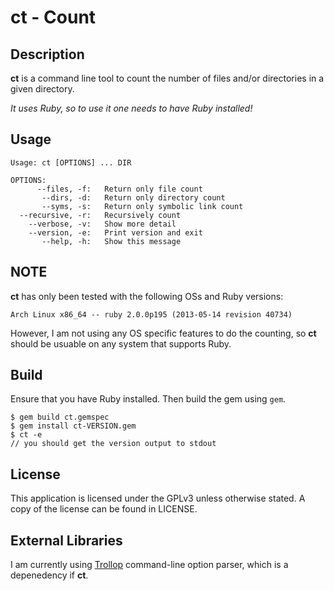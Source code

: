 ct - Count
==========

Description
-----------

**ct** is a command line tool to count the number of files and/or
directories in a given directory.

_It uses Ruby, so to use it one needs to have Ruby installed!_

Usage
-----

    Usage: ct [OPTIONS] ... DIR
    
    OPTIONS:
          --files, -f:   Return only file count
           --dirs, -d:   Return only directory count
           --syms, -s:   Return only symbolic link count
      --recursive, -r:   Recursively count
        --verbose, -v:   Show more detail
        --version, -e:   Print version and exit
           --help, -h:   Show this message

NOTE
----

**ct** has only been tested with the following OSs and Ruby
versions:

    Arch Linux x86_64 -- ruby 2.0.0p195 (2013-05-14 revision 40734)

However, I am not using any OS specific features to do the counting, so **ct**
should be usuable on any system that supports Ruby.

Build
-----

Ensure that you have Ruby installed. Then build the gem using `gem`.

    $ gem build ct.gemspec
    $ gem install ct-VERSION.gem
    $ ct -e
    // you should get the version output to stdout

License
-------

This application is licensed under the GPLv3 unless otherwise stated. A copy of
the license can be found in LICENSE.

External Libraries
------------------

I am currently using [Trollop][opt] command-line option parser,
which is a depenedency if **ct**.

[opt]: http://trollop.rubyforge.org/ "Trollop Parser"
